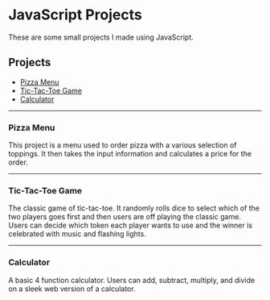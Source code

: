# JavaScript Projects

These are some small projects I made using JavaScript.

## Projects

- [Pizza Menu](Basic-Javascript-projects/Pizza_project/pizza.html) 
- [Tic-Tac-Toe Game](./TicTacToe/index.html)
- [Calculator](./Calculator/index.html)

---

### Pizza Menu

This project is a menu used to order pizza with a various selection of toppings. It then takes the input information and calculates a price for the order.

---

### Tic-Tac-Toe Game

The classic game of tic-tac-toe. It randomly rolls dice to select which of the two players goes first and then users are off playing the classic game. Users can decide which token each player wants to use and the winner is celebrated with music and flashing lights.

---

### Calculator

A basic 4 function calculator. Users can add, subtract, multiply, and divide on a sleek web version of a calculator.
